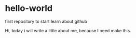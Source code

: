 # hello-world
first repository to start learn about github

Hi, today i will write a little about me, because I need make this.
